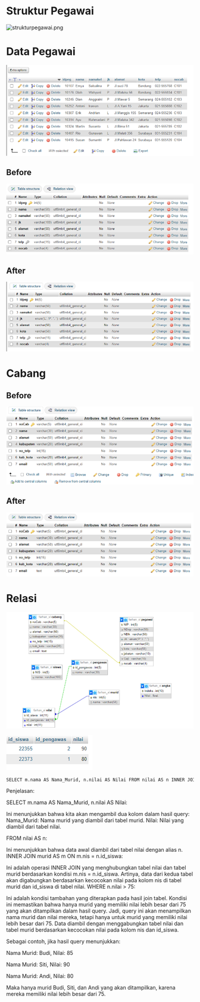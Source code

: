 
# Struktur Pegawai
![strukturpegawai.png](ASET%20PHPMYADMINstrukturpegawai.png)

# Data Pegawai
![pegawai.png](ASET%20PHPMYADMIN/pegawai.png)
## Before
![](ASET%20PHPMYADMIN/before.png)
## After
![strukturpegawai.png](ASET%20PHPMYADMIN/strukturpegawai.png)
# Cabang
## Before 

![cabang.png](ASET%20PHPMYADMIN/cabang.png)

## After
![cabang2.png](ASET%20PHPMYADMIN/cabang2.png)

# Relasi 

![w.png](w.png)

![nilai.png](ASET%20PHPMYADMIN/nilai.png)

```mysql
SELECT m.nama AS Nama_Murid, n.nilai AS Nilai FROM nilai AS n INNER JOIN murid AS m ON m.nis = n.id_siswa WHERE n.nilai > 75;
```

Penjelasan:

SELECT m.nama AS Nama_Murid, n.nilai AS Nilai:

Ini menunjukkan bahwa kita akan mengambil dua kolom dalam hasil query:
Nama_Murid: Nama murid yang diambil dari tabel murid.
Nilai: Nilai yang diambil dari tabel nilai.

FROM nilai AS n:

Ini menunjukkan bahwa data awal diambil dari tabel nilai dengan alias n.
INNER JOIN murid AS m ON m.nis = n.id_siswa:

Ini adalah operasi INNER JOIN yang menghubungkan tabel nilai dan tabel murid berdasarkan kondisi m.nis = n.id_siswa.
Artinya, data dari kedua tabel akan digabungkan berdasarkan kecocokan nilai pada kolom nis di tabel murid dan id_siswa di tabel nilai.
WHERE n.nilai > 75:

Ini adalah kondisi tambahan yang diterapkan pada hasil join tabel.
Kondisi ini memastikan bahwa hanya murid yang memiliki nilai lebih besar dari 75 yang akan ditampilkan dalam hasil query.
Jadi, query ini akan menampilkan nama murid dan nilai mereka, tetapi hanya untuk murid yang memiliki nilai lebih besar dari 75. Data diambil dengan menggabungkan tabel nilai dan tabel murid berdasarkan kecocokan nilai pada kolom nis dan id_siswa.

Sebagai contoh, jika hasil query menunjukkan:

Nama Murid: Budi, Nilai: 85

Nama Murid: Siti, Nilai: 90

Nama Murid: Andi, Nilai: 80

Maka hanya murid Budi, Siti, dan Andi yang akan ditampilkan, karena mereka memiliki nilai lebih besar dari 75.
